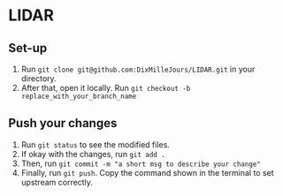 # LIDAR
## Set-up
1. Run `git clone git@github.com:DixMilleJours/LIDAR.git` in your directory.
2. After that, open it locally. Run `git checkout -b replace_with_your_branch_name`
## Push your changes
1. Run `git status` to see the modified files.
2. If okay with the changes, run `git add .`
3. Then, run `git commit -m "a short msg to describe your change"`
4. Finally, run `git push`. Copy the command shown in the terminal to set upstream correctly.